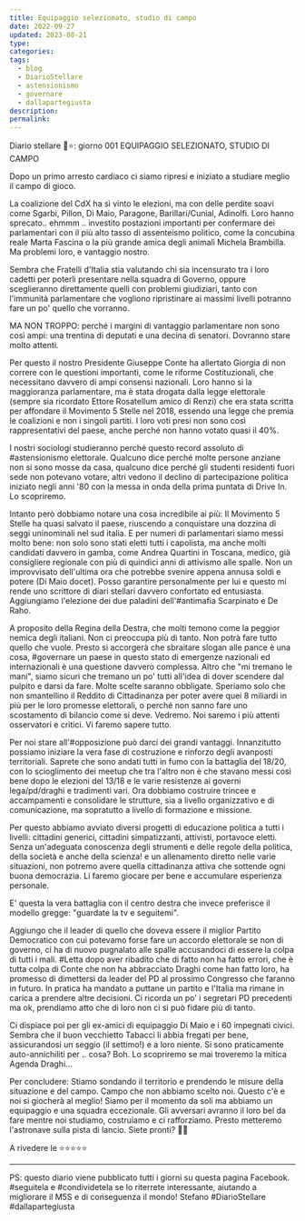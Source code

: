 ```yaml
---
title: Equipaggio selezionato, studio di campo
date: 2022-09-27
updated: 2023-08-21
type: 
categories: 
tags:
  - blog
  - DiarioStellare
  - astensionismo
  - governare
  - dallapartegiusta
description: 
permalink: 
---
```


Diario stellare 📔⭐️: giorno 001
EQUIPAGGIO SELEZIONATO, STUDIO DI CAMPO

Dopo un primo arresto cardiaco ci siamo ripresi e iniziato a studiare meglio il campo di gioco.

La coalizione del CdX ha sì vinto le elezioni, ma con delle perdite soavi come Sgarbi, Pillon, Di Maio, Paragone, Barillari/Cunial, Adinolfi.
Loro hanno sprecato.. ehmmm .. investito postazioni importanti per confermare dei parlamentari con il più alto tasso di assenteismo politico, come la concubina reale Marta Fascina o la più grande amica degli animali Michela Brambilla. Ma problemi loro, e vantaggio nostro.

Sembra che Fratelli d'Italia stia valutando chi sia incensurato tra i loro cadetti per poterli presentare nella squadra di Governo, oppure sceglieranno direttamente quelli con problemi giudiziari, tanto con l'immunità parlamentare che vogliono ripristinare ai massimi livelli potranno fare un po' quello che vorranno. 

MA NON TROPPO: perché i margini di vantaggio parlamentare non sono così ampi: una trentina di deputati e una decina di senatori. Dovranno stare molto attenti.

Per questo il nostro Presidente Giuseppe Conte ha allertato Giorgia di non correre con le questioni importanti, come le riforme Costituzionali, che necessitano davvero di ampi consensi nazionali. Loro hanno sì la maggioranza parlamentare, ma è stata drogata dalla legge elettorale (sempre sia ricordato Ettore Rosatellum amico di Renzi) che era stata scritta per affondare il Movimento 5 Stelle nel 2018, essendo una legge che premia le coalizioni e non i singoli partiti.
I loro voti presi non sono così rappresentativi del paese, anche perché non hanno votato quasi il 40%.

I nostri sociologi studieranno perché questo record assoluto di #astensionismo elettorale. Qualcuno dice perché molte persone anziane non si sono mosse da casa, qualcuno dice perché gli studenti residenti fuori sede non potevano votare, altri vedono il declino di partecipazione politica iniziato negli anni '80 con la messa in onda della prima puntata di Drive In. Lo scopriremo.

Intanto però dobbiamo notare una cosa incredibile ai più:
Il Movimento 5 Stelle ha quasi salvato il paese, riuscendo a conquistare una dozzina di seggi uninominali nel sud italia. E per numeri di parlamentari siamo messi molto bene: non solo sono stati eletti tutti i capolista, ma anche molti candidati davvero in gamba, come Andrea Quartini in Toscana, medico, già consigliere regionale con più di quindici anni di attivismo alle spalle. Non un improvvisato dell'ultima ora che potrebbe svenire appena annusa soldi e potere (Di Maio docet). Posso garantire personalmente per lui e questo mi rende uno scrittore di diari stellari davvero confortato ed entusiasta.
Aggiungiamo l'elezione dei due paladini dell'#antimafia Scarpinato e De Raho.

A proposito della Regina della Destra, che molti temono come la peggior nemica degli italiani. Non ci preoccupa più di tanto.
Non potrà fare tutto quello che vuole. Presto si accorgerà che sbraitare slogan alle pance è una cosa, #governare un paese in questo stato di emergenze nazionali ed internazionali è una questione davvero complessa. Altro che "mi tremano le mani", siamo sicuri che tremano un po' tutti all'idea di dover scendere dal pulpito e darsi da fare. Molte scelte saranno obbligate.
Speriamo solo che non smantellino il Reddito di Cittadinanza per poter avere quei 8 miliardi in più per le loro promesse elettorali, o perché non sanno fare uno scostamento di bilancio come si deve. Vedremo. Noi saremo i più attenti osservatori e critici. Vi faremo sapere tutto.

Per noi stare all'#opposizione può darci dei grandi vantaggi.
Innanzitutto possiamo iniziare la vera fase di costruzione e rinforzo degli avanposti territoriali. Saprete che sono andati tutti in fumo con la battaglia del 18/20, con lo scioglimento dei meetup che tra l'altro non è che stavano messi così bene dopo le elezioni del 13/18 e le varie resistenze ai governi lega/pd/draghi e tradimenti vari.
Ora dobbiamo costruire trincee e accampamenti e consolidare le strutture, sia a livello organizzativo e di comunicazione, ma sopratutto a livello di formazione e missione.

Per questo abbiamo avviato diversi progetti di educazione politica a tutti i livelli: cittadini generici, cittadini simpatizzanti, attivisti, portavoce eletti. Senza un'adeguata conoscenza degli strumenti e delle regole della politica, della società e anche della scienza! e un allenamento diretto nelle varie situazioni, non potremo avere quella cittadinanza attiva che sottende ogni buona democrazia. Li faremo giocare per bene e accumulare esperienza personale.

E' questa la vera battaglia con il centro destra che invece preferisce il modello gregge: "guardate la tv e seguitemi".

Aggiungo che il leader di quello che doveva essere il miglior Partito Democratico con cui potevamo forse fare un accordo elettorale se non di governo, ci ha di nuovo pugnalato alle spalle accusandoci di essere la colpa di tutti i mali. #Letta dopo aver ribadito che di fatto non ha fatto errori, che è tutta colpa di Conte che non ha abbracciato Draghi come han fatto loro, ha promesso di dimettersi da leader del PD al prossimo Congresso che faranno in futuro. In pratica ha mandato a puttane un partito e l'Italia ma rimane in carica a prendere altre decisioni. Ci ricorda un po' i segretari PD precedenti ma ok, prendiamo atto che di loro non ci si può fidare più di tanto.

Ci dispiace poi per gli ex-amici di equipaggio Di Maio e i 60 impegnati civici. Sembra che il buon vecchietto Tabacci li abbia fregati per bene, assicurandosi un seggio (il settimo!) e a loro niente. Si sono praticamente auto-annichiliti per .. cosa? Boh. Lo scopriremo se mai troveremo la mitica Agenda Draghi...

Per concludere:
Stiamo sondando il territorio e prendendo le misure della situazione e del campo.
Campo che non abbiamo scelto noi. Questo c'è e noi si giocherà al meglio!
Siamo per il momento da soli ma abbiamo un equipaggio e una squadra eccezionale. 
Gli avversari avranno il loro bel da fare mentre noi studiamo, costruiamo e ci rafforziamo.
Presto metteremo l'astronave sulla pista di lancio. 
Siete pronti? 💪🏻

A rivedere le ⭐️⭐️⭐️⭐️⭐️

----
PS: questo diario viene pubblicato tutti i giorni su questa pagina Facebook. #seguitela e #condividetela se lo riterrete interessante, aiutando a migliorare il M5S e di conseguenza il mondo! Stefano
#DiarioStellare #dallapartegiusta
